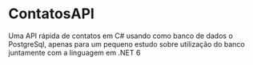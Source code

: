 # ContatosAPI
Uma API rápida de contatos em C# usando como banco de dados o PostgreSql, apenas para um pequeno estudo sobre utilização do banco juntamente com a linguagem em .NET 6

